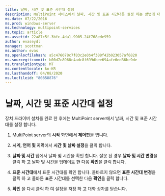 ```yaml
---
title: 날짜, 시간 및 표준 시간대 설정
description: MultiPoint 서비스에서 날짜, 시간 및 표준 시간대를 설정 하는 방법에 대해 알아봅니다.
ms.date: 07/22/2016
ms.prod: windows-server
ms.technology: multipoint-services
ms.topic: article
ms.assetid: 22a87c5f-3bfc-4da1-9905-24f768ede959
author: evaseydl
manager: scottman
ms.author: evas
ms.openlocfilehash: a5c476078c7f83c2e0b4f388f42b023057af6820
ms.sourcegitcommit: b00d7c8968c4adc8f699dbee694afe6ed36bc9de
ms.translationtype: MT
ms.contentlocale: ko-KR
ms.lasthandoff: 04/08/2020
ms.locfileid: "80858876"
---
```

# <a name="set-the-date-time-and-time-zone"></a>날짜, 시간 및 표준 시간대 설정
장치 드라이버 설치를 완료 한 후에는 MultiPoint server에서 날짜, 시간 및 표준 시간대를 설정 합니다.  
  
1.  MultiPoint server의 **시작** 화면에서 **제어판**을 엽니다.  
  
2.  **시계, 언어 및 지역**에서 **시간 및 날짜 설정**을 클릭 합니다.  
  
3.  **날짜 및 시간** 탭에서 날짜 및 시간을 확인 합니다. 잘못 된 경우 **날짜 및 시간 변경**을 클릭 하 고 날짜 및 시간을 업데이트 한 다음 **확인**을 클릭 합니다.  
  
4.  **표준 시간대**에서 표준 시간대를 확인 합니다. 올바르지 않으면 **표준 시간대 변경**을 클릭 하 고 올바른 표준 시간대를 선택한 다음 **확인**을 클릭 합니다.  
  
5.  **확인** 을 다시 클릭 하 여 설정을 저장 하 고 대화 상자를 닫습니다.